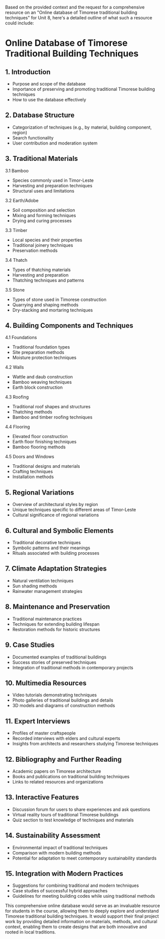 Based on the provided context and the request for a comprehensive resource on an "Online database of Timorese traditional building techniques" for Unit 8, here's a detailed outline of what such a resource could include:

# Online Database of Timorese Traditional Building Techniques

## 1. Introduction
- Purpose and scope of the database
- Importance of preserving and promoting traditional Timorese building techniques
- How to use the database effectively

## 2. Database Structure
- Categorization of techniques (e.g., by material, building component, region)
- Search functionality
- User contribution and moderation system

## 3. Traditional Materials
3.1 Bamboo
   - Species commonly used in Timor-Leste
   - Harvesting and preparation techniques
   - Structural uses and limitations

3.2 Earth/Adobe
   - Soil composition and selection
   - Mixing and forming techniques
   - Drying and curing processes

3.3 Timber
   - Local species and their properties
   - Traditional joinery techniques
   - Preservation methods

3.4 Thatch
   - Types of thatching materials
   - Harvesting and preparation
   - Thatching techniques and patterns

3.5 Stone
   - Types of stone used in Timorese construction
   - Quarrying and shaping methods
   - Dry-stacking and mortaring techniques

## 4. Building Components and Techniques
4.1 Foundations
   - Traditional foundation types
   - Site preparation methods
   - Moisture protection techniques

4.2 Walls
   - Wattle and daub construction
   - Bamboo weaving techniques
   - Earth block construction

4.3 Roofing
   - Traditional roof shapes and structures
   - Thatching methods
   - Bamboo and timber roofing techniques

4.4 Flooring
   - Elevated floor construction
   - Earth floor finishing techniques
   - Bamboo flooring methods

4.5 Doors and Windows
   - Traditional designs and materials
   - Crafting techniques
   - Installation methods

## 5. Regional Variations
- Overview of architectural styles by region
- Unique techniques specific to different areas of Timor-Leste
- Cultural significance of regional variations

## 6. Cultural and Symbolic Elements
- Traditional decorative techniques
- Symbolic patterns and their meanings
- Rituals associated with building processes

## 7. Climate Adaptation Strategies
- Natural ventilation techniques
- Sun shading methods
- Rainwater management strategies

## 8. Maintenance and Preservation
- Traditional maintenance practices
- Techniques for extending building lifespan
- Restoration methods for historic structures

## 9. Case Studies
- Documented examples of traditional buildings
- Success stories of preserved techniques
- Integration of traditional methods in contemporary projects

## 10. Multimedia Resources
- Video tutorials demonstrating techniques
- Photo galleries of traditional buildings and details
- 3D models and diagrams of construction methods

## 11. Expert Interviews
- Profiles of master craftspeople
- Recorded interviews with elders and cultural experts
- Insights from architects and researchers studying Timorese techniques

## 12. Bibliography and Further Reading
- Academic papers on Timorese architecture
- Books and publications on traditional building techniques
- Links to related resources and organizations

## 13. Interactive Features
- Discussion forum for users to share experiences and ask questions
- Virtual reality tours of traditional Timorese buildings
- Quiz section to test knowledge of techniques and materials

## 14. Sustainability Assessment
- Environmental impact of traditional techniques
- Comparison with modern building methods
- Potential for adaptation to meet contemporary sustainability standards

## 15. Integration with Modern Practices
- Suggestions for combining traditional and modern techniques
- Case studies of successful hybrid approaches
- Guidelines for meeting building codes while using traditional methods

This comprehensive online database would serve as an invaluable resource for students in the course, allowing them to deeply explore and understand Timorese traditional building techniques. It would support their final project work by providing detailed information on materials, methods, and cultural context, enabling them to create designs that are both innovative and rooted in local traditions.